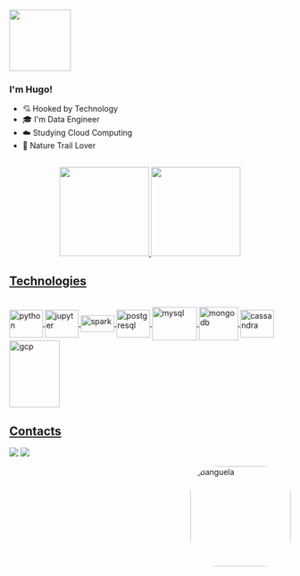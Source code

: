### <img src="https://media3.giphy.com/media/3bc9YL28QWi3pYzi1p/giphy.gif?cid=790b761118070f3f3a91505860b2ab32bd32ff5c0ac5d8f3&rid=giphy.gif&ct=g" width="110">
### I'm Hugo!

 - 💘 Hooked by Technology 
 - 🎓 I'm Data Engineer
 - ☁️ Studying Cloud Computing
 - 🌳 Nature Trail Lover
 
  
## 

<div align="center">
  <a href="https://github.com/hugopedra">
  <img height="160em" src="https://github-readme-stats.vercel.app/api?username=hugopedra&show_icons=true&theme=vision-friendly-dark&include_all_commits=true&count_private=true"/>
  <img height="160em" src="https://github-readme-stats.vercel.app/api/top-langs/?username=hugopedra&layout=compact&langs_count=7&theme=vision-friendly-dark"/>
</div>

## Technologies
                                                                             
<div align="left"style="display: inline_block"><br>
  <img align="center" alt="python" height="50" width="60" src="https://cdn.jsdelivr.net/gh/devicons/devicon/icons/python/python-original-wordmark.svg">
  <img align="center" alt="jupyter" height="50" width="60" src="https://cdn.jsdelivr.net/gh/devicons/devicon/icons/jupyter/jupyter-original-wordmark.svg">
  <img align="center" alt="spark" height="30" width="60" src="https://upload.wikimedia.org/wikipedia/commons/thumb/f/f3/Apache_Spark_logo.svg/1200px-Apache_Spark_logo.svg.png">
  <img align="center" alt="postgresql" height="50" width="60" src="https://cdn.jsdelivr.net/gh/devicons/devicon/icons/postgresql/postgresql-plain-wordmark.svg">
  <img align="center" alt="mysql" height="60" width="80" src="https://cdn.jsdelivr.net/gh/devicons/devicon/icons/mysql/mysql-original-wordmark.svg">
  <img align="center" alt="mongodb" height="60" width="70" src="https://cdn.jsdelivr.net/gh/devicons/devicon/icons/mongodb/mongodb-original-wordmark.svg">
  <img align="center" alt="cassandra" height="50" width="60" src="https://upload.wikimedia.org/wikipedia/commons/thumb/5/5e/Cassandra_logo.svg/1280px-Cassandra_logo.svg.png">
  <img align="center" alt="gcp" height="120" width="90" src="https://cdn.jsdelivr.net/gh/devicons/devicon/icons/googlecloud/googlecloud-original-wordmark.svg">
  
</div>
  
## Contacts
  
 <div align="left"> 
 
 <a href="https://www.linkedin.com/in/hugopedragoncalves/" target="_blank"><img src="https://img.shields.io/badge/-LinkedIn-%230077B5?style=for-the-badge&logo=linkedin&logoColor=white" target="_blank"></a> 
 <a href = "mailto:hugopedragoncalves@gmail.com"><img src="https://img.shields.io/badge/-Gmail-%23333?style=for-the-badge&logo=gmail&logoColor=white" target="_blank"></a>
 
 <img align="right" alt="banguela" height="180" style="border-radius:50px;" src="https://media1.giphy.com/media/3o6Ztl7oraKm4ZJ9mw/giphy.gif?cid=ecf05e47fuuyfmyguozwb5v9d25bnwaqgofbat7bxq4d1fe0&rid=giphy.gif&ct=g">
</div>
 
</div>


